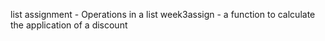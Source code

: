 list assignment - Operations in a list
week3assign - a function to calculate the application of a discount

